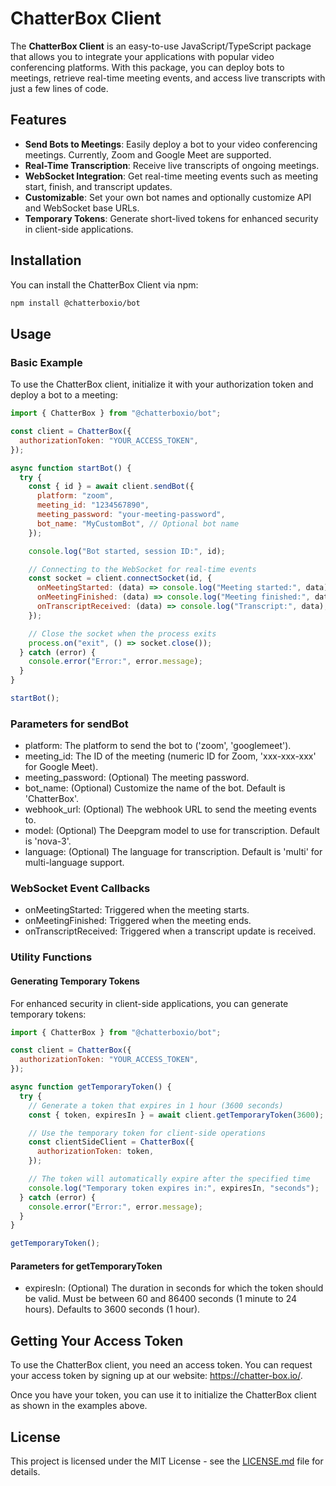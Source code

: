 # ChatterBox Client

The **ChatterBox Client** is an easy-to-use JavaScript/TypeScript package that allows you to integrate your applications with popular video conferencing platforms. With this package, you can deploy bots to meetings, retrieve real-time meeting events, and access live transcripts with just a few lines of code.

## Features

- **Send Bots to Meetings**: Easily deploy a bot to your video conferencing meetings. Currently, Zoom and Google Meet are supported.
- **Real-Time Transcription**: Receive live transcripts of ongoing meetings.
- **WebSocket Integration**: Get real-time meeting events such as meeting start, finish, and transcript updates.
- **Customizable**: Set your own bot names and optionally customize API and WebSocket base URLs.
- **Temporary Tokens**: Generate short-lived tokens for enhanced security in client-side applications.

## Installation

You can install the ChatterBox Client via npm:

```bash
npm install @chatterboxio/bot
```

## Usage

### Basic Example

To use the ChatterBox client, initialize it with your authorization token and deploy a bot to a meeting:

```javascript
import { ChatterBox } from "@chatterboxio/bot";

const client = ChatterBox({
  authorizationToken: "YOUR_ACCESS_TOKEN",
});

async function startBot() {
  try {
    const { id } = await client.sendBot({
      platform: "zoom",
      meeting_id: "1234567890",
      meeting_password: "your-meeting-password",
      bot_name: "MyCustomBot", // Optional bot name
    });

    console.log("Bot started, session ID:", id);

    // Connecting to the WebSocket for real-time events
    const socket = client.connectSocket(id, {
      onMeetingStarted: (data) => console.log("Meeting started:", data),
      onMeetingFinished: (data) => console.log("Meeting finished:", data),
      onTranscriptReceived: (data) => console.log("Transcript:", data),
    });

    // Close the socket when the process exits
    process.on("exit", () => socket.close());
  } catch (error) {
    console.error("Error:", error.message);
  }
}

startBot();
```

### Parameters for sendBot

- platform: The platform to send the bot to ('zoom', 'googlemeet').
- meeting_id: The ID of the meeting (numeric ID for Zoom, 'xxx-xxx-xxx' for Google Meet).
- meeting_password: (Optional) The meeting password.
- bot_name: (Optional) Customize the name of the bot. Default is 'ChatterBox'.
- webhook_url: (Optional) The webhook URL to send the meeting events to.
- model: (Optional) The Deepgram model to use for transcription. Default is 'nova-3'.
- language: (Optional) The language for transcription. Default is 'multi' for multi-language support.

### WebSocket Event Callbacks

- onMeetingStarted: Triggered when the meeting starts.
- onMeetingFinished: Triggered when the meeting ends.
- onTranscriptReceived: Triggered when a transcript update is received.

### Utility Functions

#### Generating Temporary Tokens

For enhanced security in client-side applications, you can generate temporary tokens:

```javascript
import { ChatterBox } from "@chatterboxio/bot";

const client = ChatterBox({
  authorizationToken: "YOUR_ACCESS_TOKEN",
});

async function getTemporaryToken() {
  try {
    // Generate a token that expires in 1 hour (3600 seconds)
    const { token, expiresIn } = await client.getTemporaryToken(3600);

    // Use the temporary token for client-side operations
    const clientSideClient = ChatterBox({
      authorizationToken: token,
    });

    // The token will automatically expire after the specified time
    console.log("Temporary token expires in:", expiresIn, "seconds");
  } catch (error) {
    console.error("Error:", error.message);
  }
}

getTemporaryToken();
```

#### Parameters for getTemporaryToken

- expiresIn: (Optional) The duration in seconds for which the token should be valid. Must be between 60 and 86400 seconds (1 minute to 24 hours). Defaults to 3600 seconds (1 hour).

## Getting Your Access Token

To use the ChatterBox client, you need an access token. You can request your access token by signing up at our website: https://chatter-box.io/.

Once you have your token, you can use it to initialize the ChatterBox client as shown in the examples above.

## License

This project is licensed under the MIT License - see the [LICENSE.md](LICENSE.md) file for details.
